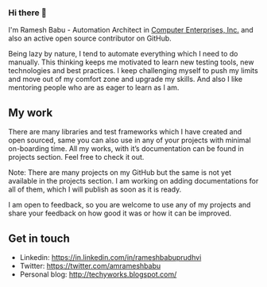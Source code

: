 ### Hi there 👋

I'm Ramesh Babu - Automation Architect in [Computer Enterprises, Inc.](https://www.ceiamerica.com/) and also an active open source contributor on GitHub.

Being lazy by nature, I tend to automate everything which I need to do manually. This thinking keeps me motivated to learn new testing tools, new technologies and best practices. I keep challenging myself to push my limits and move out of my comfort zone and upgrade my skills. And also I like mentoring people who are as eager to learn as I am.

## My work
There are many libraries and test frameworks which I have created and open sourced, same you can also use in any of your projects with minimal on-boarding time. All my works, with it’s documentation can be found in projects section. Feel free to check it out.

Note: There are many projects on my GitHub but the same is not yet available in the projects section. I am working on adding documentations for all of them, which I will publish as soon as it is ready.

I am open to feedback, so you are welcome to use any of my projects and share your feedback on how good it was or how it can be improved.

## Get in touch
- Linkedin: https://in.linkedin.com/in/rameshbabuprudhvi
- Twitter: https://twitter.com/amrameshbabu
- Personal blog: http://techyworks.blogspot.com/
